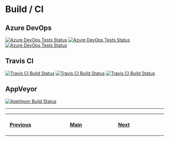 # Build / CI

## Azure DevOps
[![Azure DevOps Tests Status](https://img.shields.io/azure-devops/tests/kbrashears5/github/17?branch=master&label=Azure%20Tests&logo=Microsoft%20Azure&logoColor=ffffff&labelColor=007fff&style=flat)]()
[![Azure DevOps Tests Status](https://img.shields.io/azure-devops/tests/kbrashears5/github/17?branch=master&label=Azure%20Tests&logo=Microsoft%20Azure&logoColor=ffffff&labelColor=282828&style=flat)]()
[![Azure DevOps Tests Status](https://img.shields.io/azure-devops/tests/kbrashears5/github/17?branch=master&label=Azure%20Tests&logo=Microsoft%20Azure&logoColor=007fff&labelColor=282828&style=flat)]()

## Travis CI 
[![Travis CI Build Status](https://img.shields.io/travis/a-maliarov/amazoncaptcha?branch=master&label=Travis%20CI&logo=Travis%20CI&logoColor=ffffff&labelColor=2782f7)]()
[![Travis CI Build Status](https://img.shields.io/travis/a-maliarov/amazoncaptcha?branch=master&label=Travis%20CI&logo=Travis%20CI&logoColor=ffffff&labelColor=282828)]()
[![Travis CI Build Status](https://img.shields.io/travis/a-maliarov/amazoncaptcha?branch=master&label=Travis%20CI&logo=Travis%20CI&logoColor=D00000&labelColor=FFBA08)]()

## AppVeyor
[![AppVeyor Build Status](https://img.shields.io/appveyor/ci/cdorst/addresses-addresses-apicontroller.svg?branch=master&label=AppVeyor%20CI&logo=appveyor&logoColor=ffffff&labelColor=282828)]()

---
<table>
    <tr>
        <th>&nbsp; &nbsp; &nbsp; &nbsp; &nbsp; &nbsp; &nbsp; &nbsp; &nbsp; &nbsp; &nbsp; &nbsp; &nbsp; &nbsp; &nbsp;<a href="https://github.com/a-maliarov/awesome-shields/blob/main/categories/other.md">Previous</a>&nbsp; &nbsp; &nbsp; &nbsp; &nbsp; &nbsp; &nbsp; &nbsp; &nbsp; &nbsp; &nbsp; &nbsp; &nbsp; &nbsp; &nbsp;</th>
        <th>&nbsp; &nbsp; &nbsp; &nbsp; &nbsp; &nbsp; &nbsp; &nbsp; &nbsp; &nbsp; &nbsp; &nbsp; &nbsp; &nbsp;<a href="https://github.com/a-maliarov/awesome-shields">Main</a>&nbsp; &nbsp; &nbsp; &nbsp; &nbsp; &nbsp; &nbsp; &nbsp; &nbsp; &nbsp; &nbsp; &nbsp; &nbsp; &nbsp;</th>
        <th>&nbsp; &nbsp; &nbsp; &nbsp; &nbsp; &nbsp; &nbsp; &nbsp; &nbsp; &nbsp; &nbsp; &nbsp; &nbsp; &nbsp; &nbsp;<a href="https://github.com/a-maliarov/awesome-shields/blob/main/categories/code_coverage.md">Next</a>&nbsp; &nbsp; &nbsp; &nbsp; &nbsp; &nbsp; &nbsp; &nbsp; &nbsp; &nbsp; &nbsp; &nbsp; &nbsp; &nbsp; &nbsp;</th>
    </tr>
</table>
